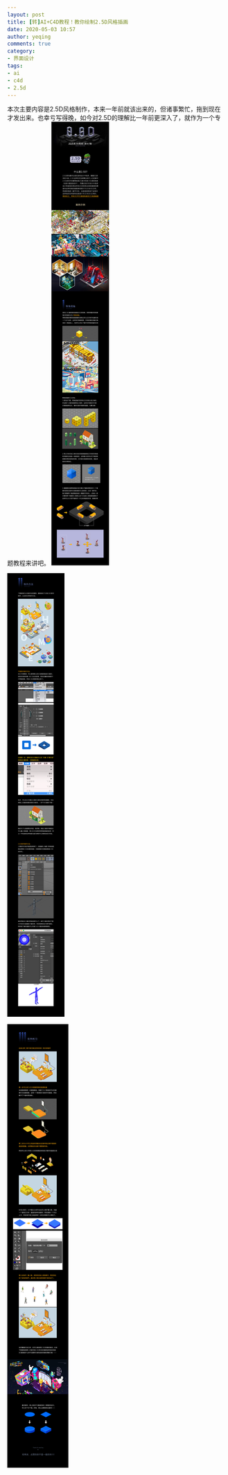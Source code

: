 ```yaml
---
layout: post
title: [转]AI+C4D教程！教你绘制2.5D风格插画
date: 2020-05-03 10:57
author: yeqing
comments: true
category: 
- 界面设计
tags: 
- ai
- c4d
- 2.5d
---
```


本次主要内容是2.5D风格制作，本来一年前就该出来的，但诸事繁忙，拖到现在才发出来。也幸亏写得晚，如今对2.5D的理解比一年前更深入了，就作为一个专题教程来讲吧。
![img](../assets/images/4c68cea7e58591b.jpg)

![img](../assets/images/db7282901da891b.jpg)

![img](../assets/images/e08599ba76fe6af.jpg)